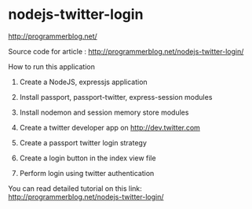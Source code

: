# nodejs-twitter-login
http://programmerblog.net/

Source code for article : http://programmerblog.net/nodejs-twitter-login/


How to run this application

1. Create a NodeJS, expressjs application

2. Install passport, passport-twitter, express-session modules

3. Install nodemon and session memory store modules

3. Create a twitter developer app on http://dev.twitter.com

4. Create a passport twitter login strategy

5. Create a login button in the index view file

6. Perform login using twitter authentication


You can read detailed tutorial on this link:  http://programmerblog.net/nodejs-twitter-login/

